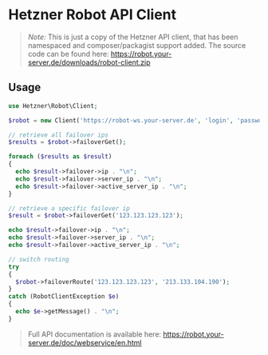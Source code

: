 # Hetzner Robot API Client

> *Note:* This is just a copy of the Hetzner API client, that has been namespaced and composer/packagist support added.
> The source code can be found here: https://robot.your-server.de/downloads/robot-client.zip


## Usage

```php
use Hetzner\Robot\Client;

$robot = new Client('https://robot-ws.your-server.de', 'login', 'password');

// retrieve all failover ips
$results = $robot->failoverGet();

foreach ($results as $result)
{
  echo $result->failover->ip . "\n";
  echo $result->failover->server_ip . "\n";
  echo $result->failover->active_server_ip . "\n";
}

// retrieve a specific failover ip
$result = $robot->failoverGet('123.123.123.123');

echo $result->failover->ip . "\n";
echo $result->failover->server_ip . "\n";
echo $result->failover->active_server_ip . "\n";

// switch routing
try
{
  $robot->failoverRoute('123.123.123.123', '213.133.104.190');
}
catch (RobotClientException $e)
{
  echo $e->getMessage() . "\n";
}
```

> Full API documentation is available here: https://robot.your-server.de/doc/webservice/en.html

